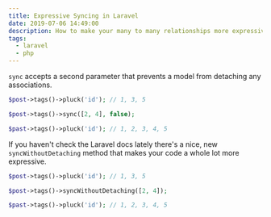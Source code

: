 ```yaml
---
title: Expressive Syncing in Laravel
date: 2019-07-06 14:49:00
description: How to make your many to many relationships more expressive
tags:
  - laravel
  - php
---
```


`sync` accepts a second parameter that prevents a model from detaching any associations.

```php
$post->tags()->pluck('id'); // 1, 3, 5

$post->tags()->sync([2, 4], false);

$past->tags()->pluck('id'); // 1, 2, 3, 4, 5
```

If you haven't check the Laravel docs lately there's a nice, new `syncWithoutDetaching` method that makes your code a whole lot more expressive.

```php
$post->tags()->pluck('id'); // 1, 3, 5

$post->tags()->syncWithoutDetaching([2, 4]);

$past->tags()->pluck('id'); // 1, 2, 3, 4, 5
```
